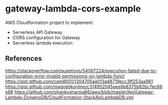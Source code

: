 # gateway-lambda-cors-example

AWS Cloudformation project to implement:

- Serverless API Gateway
- CORS configuration for Gateway
- Serverless lambda execution

## References

https://stackoverflow.com/questions/54067224/execution-failed-due-to-configuration-error-invalid-permissions-on-lambda-funct
https://gist.github.com/cam8001/1304705aa013a48719ecc3ff253aa981
https://gist.github.com/magnetikonline/c314952045eee8e8375b82bc7ec68e88
https://github.com/shankysharma86/aws/blob/master/ApiGateway-Lambda-DynamoDB/CloudFormation-StackApiLambdaDB.yml
